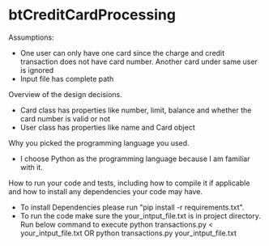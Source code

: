 # btCreditCardProcessing
Assumptions:
- One user can only have one card since the charge and credit transaction does not have card number. Another card under 
 same user is ignored
- Input file has complete path

Overview of the design decisions.
- Card class has properties like number, limit, balance and whether the card number is valid or not
- User class has properties like name and Card object 

Why you picked the programming language you used.
- I choose Python as the programming language because I am familiar with it.

How to run your code and tests, including how to compile it if applicable and how to install any dependencies your code may have.
- To install Dependencies please run "pip install -r requirements.txt". 
- To run the code make sure the your_intput_file.txt is in project directory. Run below command to execute
python transactions.py < your_intput_file.txt
OR
python transactions.py your_intput_file.txt
